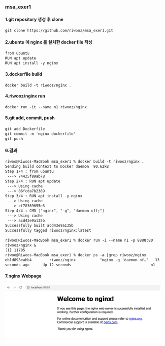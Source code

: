 ### msa_exer1

#### 1.git repository 생성 후 clone
```
git clone https://github.com/riwooz/msa_exer1.git
```

#### 2.ubuntu 에 nginx 를 설치한 docker file 작성

```
from ubuntu
RUN apt update
RUN apt install -y nginx
```

#### 3.dockerfile build
```
docker build -t riwooz/nginx .
```

#### 4.riwooz/nginx run
```
docker run -it --name n1 riwooz/nginx
```

#### 5.git add, commit, push
```
git add Dockerfile
git commit -m 'nginx dockerfile'
git push
```

#### 6.결과
```
riwoo@Riwoos-MacBook msa_exer1 % docker build -t riwooz/nginx .
Sending build context to Docker daemon  90.62kB
Step 1/4 : from ubuntu
 ---> 74435f89ab78
Step 2/4 : RUN apt update
 ---> Using cache
 ---> 86fcda7b2389
Step 3/4 : RUN apt install -y nginx
 ---> Using cache
 ---> cf78369655e3
Step 4/4 : CMD ["nginx", "-g", "daemon off;"]
 ---> Using cache
 ---> acd43e9a135b
Successfully built acd43e9a135b
Successfully tagged riwooz/nginx:latest

riwoo@Riwoos-MacBook msa_exer1 % docker run -i --name n1 -p 8888:80 riwooz/nginx &
[1] 11785
riwoo@Riwoos-MacBook msa_exer1 % docker ps -a |grep riwooz/nginx
eb1d898eabb4        riwooz/nginx           "nginx -g 'daemon of…"   13 seconds ago      Up 12 seconds                                    n1
```

#### 7.nginx Webpage
![nginx running](https://github.com/riwooz/msa_exer1/blob/master/docker_nginx_running.png)


